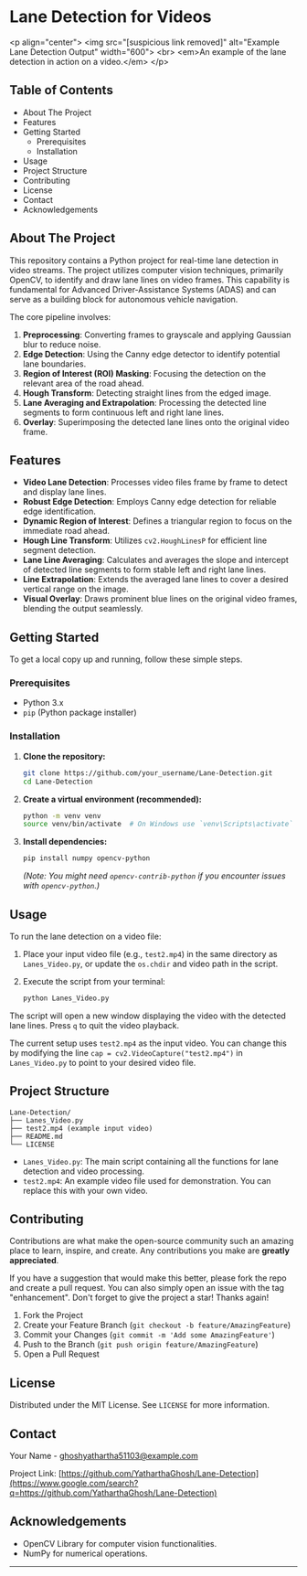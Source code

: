 # Lane Detection for Videos

\<p align="center"\>
\<img src="[suspicious link removed]" alt="Example Lane Detection Output" width="600"\>
\<br\>
\<em\>An example of the lane detection in action on a video.\</em\>
\</p\>

## Table of Contents

  - About The Project
  - Features
  - Getting Started
      - Prerequisites
      - Installation
  - Usage
  - Project Structure
  - Contributing
  - License
  - Contact
  - Acknowledgements

## About The Project

This repository contains a Python project for real-time lane detection in video streams. The project utilizes computer vision techniques, primarily OpenCV, to identify and draw lane lines on video frames. This capability is fundamental for Advanced Driver-Assistance Systems (ADAS) and can serve as a building block for autonomous vehicle navigation.

The core pipeline involves:

1.  **Preprocessing**: Converting frames to grayscale and applying Gaussian blur to reduce noise.
2.  **Edge Detection**: Using the Canny edge detector to identify potential lane boundaries.
3.  **Region of Interest (ROI) Masking**: Focusing the detection on the relevant area of the road ahead.
4.  **Hough Transform**: Detecting straight lines from the edged image.
5.  **Lane Averaging and Extrapolation**: Processing the detected line segments to form continuous left and right lane lines.
6.  **Overlay**: Superimposing the detected lane lines onto the original video frame.

## Features

  * **Video Lane Detection**: Processes video files frame by frame to detect and display lane lines.
  * **Robust Edge Detection**: Employs Canny edge detection for reliable edge identification.
  * **Dynamic Region of Interest**: Defines a triangular region to focus on the immediate road ahead.
  * **Hough Line Transform**: Utilizes `cv2.HoughLinesP` for efficient line segment detection.
  * **Lane Line Averaging**: Calculates and averages the slope and intercept of detected line segments to form stable left and right lane lines.
  * **Line Extrapolation**: Extends the averaged lane lines to cover a desired vertical range on the image.
  * **Visual Overlay**: Draws prominent blue lines on the original video frames, blending the output seamlessly.

## Getting Started

To get a local copy up and running, follow these simple steps.

### Prerequisites

  * Python 3.x
  * `pip` (Python package installer)

### Installation

1.  **Clone the repository:**
    ```bash
    git clone https://github.com/your_username/Lane-Detection.git
    cd Lane-Detection
    ```
2.  **Create a virtual environment (recommended):**
    ```bash
    python -m venv venv
    source venv/bin/activate  # On Windows use `venv\Scripts\activate`
    ```
3.  **Install dependencies:**
    ```bash
    pip install numpy opencv-python
    ```
    *(Note: You might need `opencv-contrib-python` if you encounter issues with `opencv-python`.)*

## Usage

To run the lane detection on a video file:

1.  Place your input video file (e.g., `test2.mp4`) in the same directory as `Lanes_Video.py`, or update the `os.chdir` and video path in the script.

2.  Execute the script from your terminal:

    ```bash
    python Lanes_Video.py
    ```

The script will open a new window displaying the video with the detected lane lines. Press `q` to quit the video playback.

The current setup uses `test2.mp4` as the input video. You can change this by modifying the line `cap = cv2.VideoCapture("test2.mp4")` in `Lanes_Video.py` to point to your desired video file.

## Project Structure

```
Lane-Detection/
├── Lanes_Video.py
├── test2.mp4 (example input video)
├── README.md
└── LICENSE
```

  * `Lanes_Video.py`: The main script containing all the functions for lane detection and video processing.
  * `test2.mp4`: An example video file used for demonstration. You can replace this with your own video.

## Contributing

Contributions are what make the open-source community such an amazing place to learn, inspire, and create. Any contributions you make are **greatly appreciated**.

If you have a suggestion that would make this better, please fork the repo and create a pull request. You can also simply open an issue with the tag "enhancement".
Don't forget to give the project a star\! Thanks again\!

1.  Fork the Project
2.  Create your Feature Branch (`git checkout -b feature/AmazingFeature`)
3.  Commit your Changes (`git commit -m 'Add some AmazingFeature'`)
4.  Push to the Branch (`git push origin feature/AmazingFeature`)
5.  Open a Pull Request

## License

Distributed under the MIT License. See `LICENSE` for more information.

## Contact

Your Name - [ghoshyathartha51103@example.com](mailto:ghoshyathartha51103@example.com)

Project Link: [https://github.com/YatharthaGhosh/Lane-Detection](https://www.google.com/search?q=https://github.com/YatharthaGhosh/Lane-Detection)

## Acknowledgements

  * OpenCV Library for computer vision functionalities.
  * NumPy for numerical operations.

-----
